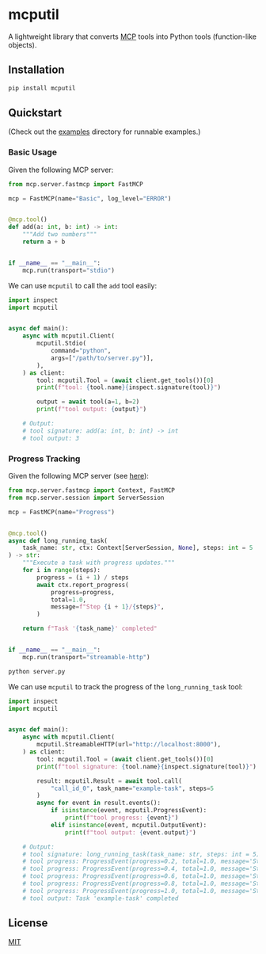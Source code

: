 # mcputil

A lightweight library that converts [MCP][1] tools into Python tools (function-like objects).


## Installation

```bash
pip install mcputil
```


## Quickstart

(Check out the [examples](./examples) directory for runnable examples.)

### Basic Usage

Given the following MCP server:

```python
from mcp.server.fastmcp import FastMCP

mcp = FastMCP(name="Basic", log_level="ERROR")


@mcp.tool()
def add(a: int, b: int) -> int:
    """Add two numbers"""
    return a + b


if __name__ == "__main__":
    mcp.run(transport="stdio")
```

We can use `mcputil` to call the `add` tool easily:

```python
import inspect
import mcputil


async def main():
    async with mcputil.Client(
        mcputil.Stdio(
            command="python",
            args=["/path/to/server.py")],
        ),
    ) as client:
        tool: mcputil.Tool = (await client.get_tools())[0]
        print(f"tool: {tool.name}{inspect.signature(tool)}")

        output = await tool(a=1, b=2)
        print(f"tool output: {output}")

    # Output:
    # tool signature: add(a: int, b: int) -> int
    # tool output: 3
```

### Progress Tracking

Given the following MCP server (see [here](https://github.com/modelcontextprotocol/python-sdk/blob/main/examples/snippets/servers/tool_progress.py)):

```python
from mcp.server.fastmcp import Context, FastMCP
from mcp.server.session import ServerSession

mcp = FastMCP(name="Progress")


@mcp.tool()
async def long_running_task(
    task_name: str, ctx: Context[ServerSession, None], steps: int = 5
) -> str:
    """Execute a task with progress updates."""
    for i in range(steps):
        progress = (i + 1) / steps
        await ctx.report_progress(
            progress=progress,
            total=1.0,
            message=f"Step {i + 1}/{steps}",
        )

    return f"Task '{task_name}' completed"


if __name__ == "__main__":
    mcp.run(transport="streamable-http")
```

```bash
python server.py
```

We can use `mcputil` to track the progress of the `long_running_task` tool:

```python
import inspect
import mcputil


async def main():
    async with mcputil.Client(
        mcputil.StreamableHTTP(url="http://localhost:8000"),
    ) as client:
        tool: mcputil.Tool = (await client.get_tools())[0]
        print(f"tool signature: {tool.name}{inspect.signature(tool)}")

        result: mcputil.Result = await tool.call(
            "call_id_0", task_name="example-task", steps=5
        )
        async for event in result.events():
            if isinstance(event, mcputil.ProgressEvent):
                print(f"tool progress: {event}")
            elif isinstance(event, mcputil.OutputEvent):
                print(f"tool output: {event.output}")

    # Output:
    # tool signature: long_running_task(task_name: str, steps: int = 5) -> str
    # tool progress: ProgressEvent(progress=0.2, total=1.0, message='Step 1/5')
    # tool progress: ProgressEvent(progress=0.4, total=1.0, message='Step 2/5')
    # tool progress: ProgressEvent(progress=0.6, total=1.0, message='Step 3/5')
    # tool progress: ProgressEvent(progress=0.8, total=1.0, message='Step 4/5')
    # tool progress: ProgressEvent(progress=1.0, total=1.0, message='Step 5/5')
    # tool output: Task 'example-task' completed
```


## License

[MIT][2]


[1]: https://modelcontextprotocol.io
[2]: http://opensource.org/licenses/MIT